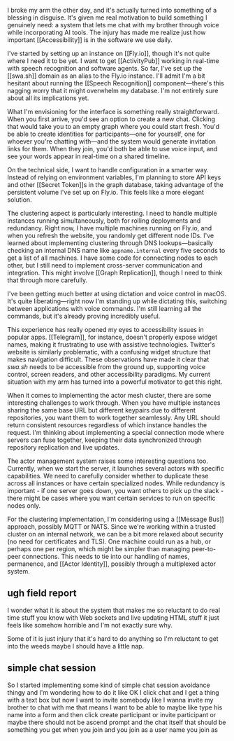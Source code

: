 I broke my arm the other day, and it's actually turned into something of a blessing in disguise. It's given me real motivation to build something I genuinely need: a system that lets me chat with my brother through voice while incorporating AI tools. The injury has made me realize just how important [[Accessibility]] is in the software we use daily.

I've started by setting up an instance on [[Fly.io]], though it's not quite where I need it to be yet. I want to get [[ActivityPub]] working in real-time with speech recognition and software agents. So far, I've set up the [[swa.sh]] domain as an alias to the Fly.io instance. I'll admit I'm a bit hesitant about running the [[Speech Recognition]] component—there's this nagging worry that it might overwhelm my database. I'm not entirely sure about all its implications yet.

What I'm envisioning for the interface is something really straightforward. When you first arrive, you'd see an option to create a new chat. Clicking that would take you to an empty graph where you could start fresh. You'd be able to create identities for participants—one for yourself, one for whoever you're chatting with—and the system would generate invitation links for them. When they join, you'd both be able to use voice input, and see your words appear in real-time on a shared timeline.

On the technical side, I want to handle configuration in a smarter way. Instead of relying on environment variables, I'm planning to store API keys and other [[Secret Token]]s in the graph database, taking advantage of the persistent volume I've set up on Fly.io. This feels like a more elegant solution.

The clustering aspect is particularly interesting. I need to handle multiple instances running simultaneously, both for rolling deployments and redundancy. Right now, I have multiple machines running on Fly.io, and when you refresh the website, you randomly get different node IDs. I've learned about implementing clustering through DNS lookups—basically checking an internal DNS name like `appname.internal` every five seconds to get a list of all machines. I have some code for connecting nodes to each other, but I still need to implement cross-server communication and integration. This might involve [[Graph Replication]], though I need to think that through more carefully.

I've been getting much better at using dictation and voice control in macOS. It's quite liberating—right now I'm standing up while dictating this, switching between applications with voice commands. I'm still learning all the commands, but it's already proving incredibly useful.

This experience has really opened my eyes to accessibility issues in popular apps. [[Telegram]], for instance, doesn't properly expose widget names, making it frustrating to use with assistive technologies. Twitter's website is similarly problematic, with a confusing widget structure that makes navigation difficult. These observations have made it clear that *swa.sh* needs to be accessible from the ground up, supporting voice control, screen readers, and other accessibility paradigms. My current situation with my arm has turned into a powerful motivator to get this right.

When it comes to implementing the actor mesh cluster, there are some interesting challenges to work through. When you have multiple instances sharing the same base URL but different keypairs due to different repositories, you want them to work together seamlessly. Any URL should return consistent resources regardless of which instance handles the request. I'm thinking about implementing a special connection mode where servers can fuse together, keeping their data synchronized through repository replication and live updates.

The actor management system raises some interesting questions too. Currently, when we start the server, it launches several actors with specific capabilities. We need to carefully consider whether to duplicate these across all instances or have certain specialized nodes. While redundancy is important - if one server goes down, you want others to pick up the slack - there might be cases where you want certain services to run on specific nodes only.

For the clustering implementation, I'm considering using a [[Message Bus]] approach, possibly MQTT or NATS. Since we're working within a trusted cluster on an internal network, we can be a bit more relaxed about security (no need for certificates and TLS). One machine could run as a hub, or perhaps one per region, which might be simpler than managing peer-to-peer connections. This needs to tie into our handling of names, permanence, and [[Actor Identity]], possibly through a multiplexed actor system.

## ugh field report

I wonder what it is about the system that makes me so reluctant to do real time stuff you know with Web sockets and live updating HTML stuff it just feels like somehow horrible and I'm not exactly sure why.

Some of it is just injury that it's hard to do anything so I'm reluctant to get into the weeds maybe I should have a little nap.

## simple chat session

So I started implementing some kind of simple chat session avoidance thingy and I'm wondering how to do it like OK I click chat and I get a thing with a text box but now I want to invite somebody like I wanna invite my brother to chat with me that means I want to be able to maybe like type his name into a form and then click create participant or invite participant or maybe there should not be ascend prompt and the chat itself that should be something you get when you join and you join as a user name you join as